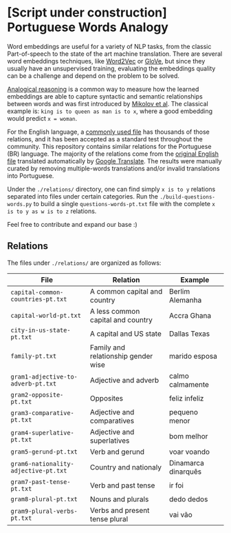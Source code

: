 # [Script under construction] Portuguese Words Analogy

Word embeddings are useful for a variety of NLP tasks, from the classic Part-of-speech to the state of the art machine translation. There are several word embeddings techniques, like [Word2Vec](https://papers.nips.cc/paper/5021-distributed-representations-of-words-and-phrases-and-their-compositionality.pdf) or [GloVe](http://nlp.stanford.edu/projects/glove/), but since they usually have an unsupervised training, evaluating the embeddings quality can be a challenge and depend on the problem to be solved.

[Analogical reasoning](https://www.tensorflow.org/versions/r0.11/tutorials/word2vec/index.html#evaluating-embeddings-analogical-reasoning) is a common way to measure how the learned embeddings are able to capture syntactic and semantic relationships between words and was first introduced by [Mikolov et al](http://msr-waypoint.com/en-us/um/people/gzweig/Pubs/NAACL2013Regularities.pdf). The classical example is: `king is to queen as man is to x`, where a good embedding would predict `x = woman`.

For the English language, a [commonly used file](http://download.tensorflow.org/data/questions-words.txt) has thousands of those relations, and it has been accepted as a standard test throughout the community. This repository contains similar relations for the Portuguese (BR) language. The majority of the relations come from the [original English file](http://download.tensorflow.org/data/questions-words.txt) translated automatically by [Google Translate](https://translate.google.com/). The results were manually curated by removing multiple-words translations and/or invalid translations into Portuguese.

Under the `./relations/` directory, one can find simply `x is to y` relations separated into files under certain categories. Run the `./build-questions-words.py` to build a single `questions-words-pt.txt` file with the complete `x is to y as w is to z` relations.

Feel free to contribute and expand our base :)

## Relations
The files under `./relations/` are organized as follows:

| File                                 | Relation                            | Example             |
| ------------------------------------ | ----------------------------------- |-------------------- |
| `capital-common-countries-pt.txt`    | A common capital and country        | Berlim Alemanha     |
| `capital-world-pt.txt`               | A less common capital and country   | Accra Ghana         |
| `city-in-us-state-pt.txt`            | A capital and US state              | Dallas Texas        |
| `family-pt.txt`                      | Family and relationship gender wise | marido esposa       |
| `gram1-adjective-to-adverb-pt.txt`   | Adjective and adverb                | calmo calmamente    |
| `gram2-opposite-pt.txt`              | Opposites                           | feliz infeliz       |
| `gram3-comparative-pt.txt`           | Adjective and comparatives          | pequeno menor       |
| `gram4-superlative-pt.txt`           | Adjective and superlatives          | bom melhor          |
| `gram5-gerund-pt.txt`                | Verb and gerund                     | voar voando         |
| `gram6-nationality-adjective-pt.txt` | Country and nationaly               | Dinamarca dinarquês |
| `gram7-past-tense-pt.txt`            | Verb and past tense                 | ir foi              |
| `gram8-plural-pt.txt`                | Nouns and plurals                   | dedo dedos          |
| `gram9-plural-verbs-pt.txt`          | Verbs and present tense plural      | vai vão             |
